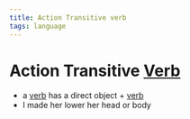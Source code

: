 ```yaml
---
title: Action Transitive verb
tags: language
---
```


# Action Transitive [Verb](Verb.md)
- a [verb](Verb.md) has a direct object + [verb](Verb.md)
- I made her lower her head or body
































































































